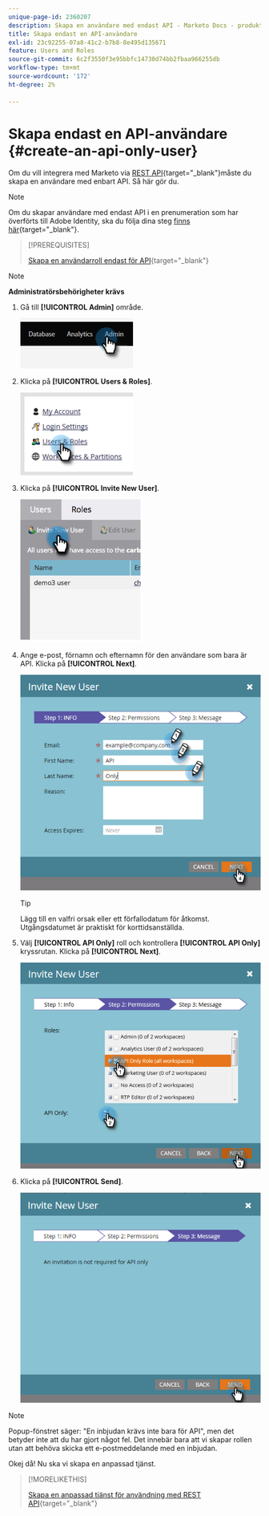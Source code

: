 ```yaml
---
unique-page-id: 2360207
description: Skapa en användare med endast API - Marketo Docs - produktdokumentation
title: Skapa endast en API-användare
exl-id: 23c92255-07a8-41c2-b7b8-8e495d135671
feature: Users and Roles
source-git-commit: 6c2f3550f3e95bbfc14730d74bb2fbaa966255db
workflow-type: tm+mt
source-wordcount: '172'
ht-degree: 2%

---
```


# Skapa endast en API-användare {#create-an-api-only-user}

Om du vill integrera med Marketo via [REST API](https://developers.marketo.com/documentation/rest/){target="_blank"}måste du skapa en användare med enbart API. Så här gör du.

>[!NOTE]
>
>Om du skapar användare med endast API i en prenumeration som har överförts till Adobe Identity, ska du följa dina steg [finns här](/help/marketo/product-docs/administration/marketo-with-adobe-identity/add-api-only-user-for-adobe-ims-enabled-subscriptions.md){target="_blank"}.

>[!PREREQUISITES]
>
>[Skapa en användarroll endast för API](/help/marketo/product-docs/administration/users-and-roles/create-an-api-only-user-role.md){target="_blank"}

>[!NOTE]
>
>**Administratörsbehörigheter krävs**

1. Gå till **[!UICONTROL Admin]** område.

   ![](assets/create-an-api-only-user-1.png)

1. Klicka på **[!UICONTROL Users & Roles]**.

   ![](assets/create-an-api-only-user-2.png)

1. Klicka på **[!UICONTROL Invite New User]**.

   ![](assets/create-an-api-only-user-3.png)

1. Ange e-post, förnamn och efternamn för den användare som bara är API. Klicka på **[!UICONTROL Next]**.

   ![](assets/create-an-api-only-user-4.png)

   >[!TIP]
   >
   >Lägg till en valfri orsak eller ett förfallodatum för åtkomst. Utgångsdatumet är praktiskt för korttidsanställda.

1. Välj **[!UICONTROL API Only]** roll och kontrollera **[!UICONTROL API Only]** kryssrutan. Klicka på **[!UICONTROL Next]**.

   ![](assets/create-an-api-only-user-5.png)

1. Klicka på **[!UICONTROL Send]**.

   ![](assets/create-an-api-only-user-6.png)

>[!NOTE]
>
>Popup-fönstret säger: &quot;En inbjudan krävs inte bara för API&quot;, men det betyder inte att du har gjort något fel. Det innebär bara att vi skapar rollen utan att behöva skicka ett e-postmeddelande med en inbjudan.

Okej då! Nu ska vi skapa en anpassad tjänst.

>[!MORELIKETHIS]
>
>[Skapa en anpassad tjänst för användning med REST API](/help/marketo/product-docs/administration/additional-integrations/create-a-custom-service-for-use-with-rest-api.md){target="_blank"}
